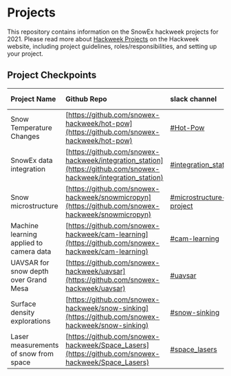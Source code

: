 # Projects
This repository contains information on the SnowEx hackweek projects for 2021.  Please read more about [Hackweek Projects](https://snowex-hackweek.github.io/website/projects/index.html) on the Hackweek website, including project guidelines, roles/responsibilities, and setting up your project.

## Project Checkpoints

| Project Name | Github Repo | slack channel | final presentation | 
:--------|:------|:--------|:-----|
| Snow Temperature Changes | [https://github.com/snowex-hackweek/hot-pow](https://github.com/snowex-hackweek/hot-pow) | [#Hot-Pow](https://snowexhackweek2021.slack.com/archives/C027RBZ9JH3) | video |
| SnowEx data integration | [https://github.com/snowex-hackweek/integration_station](https://github.com/snowex-hackweek/integration_station) | [#integration_station](https://snowexhackweek2021.slack.com/archives/C027MH2JUTY) | video |
| Snow microstructure | [https://github.com/snowex-hackweek/snowmicropyn](https://github.com/snowex-hackweek/snowmicropyn) | [#microstructure-project](https://snowexhackweek2021.slack.com/archives/C028HTDR9CY) | video |
| Machine learning applied to camera data | [https://github.com/snowex-hackweek/cam-learning](https://github.com/snowex-hackweek/cam-learning) | [#cam-learning](https://snowexhackweek2021.slack.com/archives/C027MKX87LN) | video |
| UAVSAR for snow depth over Grand Mesa | [https://github.com/snowex-hackweek/uavsar](https://github.com/snowex-hackweek/uavsar) | [#uavsar](https://snowexhackweek2021.slack.com/archives/C0286S9MN3T) | video |
| Surface density explorations | [https://github.com/snowex-hackweek/snow-sinking](https://github.com/snowex-hackweek/snow-sinking)| [#snow-sinking](https://snowexhackweek2021.slack.com/archives/C027DGK0FK9) | video |
| Laser measurements of snow from space | [https://github.com/snowex-hackweek/Space_Lasers](https://github.com/snowex-hackweek/Space_Lasers)| [#space_lasers](https://snowexhackweek2021.slack.com/archives/C027DJF125V) | video |


